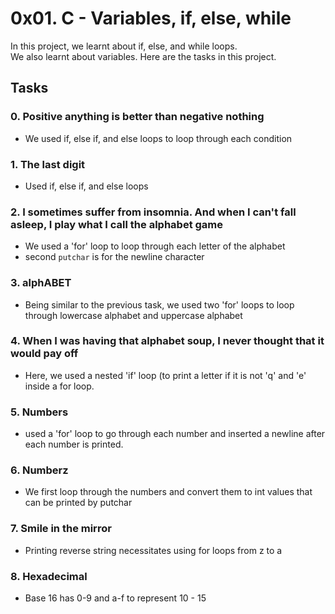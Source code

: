 # 0x01. C - Variables, if, else, while
In this project, we learnt about if, else, and while loops.<br>
We also learnt about variables. Here are the tasks in this project.

## Tasks
### 0. Positive anything is better than negative nothing
- We used if, else if, and else loops to loop through each condition

### 1. The last digit
- Used if, else if, and else loops

### 2. I sometimes suffer from insomnia. And when I can't fall asleep, I play what I call the alphabet game
- We used a 'for' loop to loop through each letter of the alphabet
- second ``putchar`` is for the newline character

### 3. alphABET
- Being similar to the previous task, we used two 'for' loops to loop through lowercase alphabet and uppercase alphabet

### 4. When I was having that alphabet soup, I never thought that it would pay off
- Here, we used a nested 'if' loop (to print a letter if it is not 'q' and 'e' inside a for loop.

### 5. Numbers
- used a 'for' loop to go through each number and inserted a newline after each number is printed.

### 6. Numberz
- We first loop through the numbers and convert them to int values that can be printed by putchar

### 7. Smile in the mirror
- Printing reverse string necessitates using for loops from z to a

### 8. Hexadecimal
- Base 16 has 0-9 and a-f to represent 10 - 15
